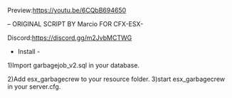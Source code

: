 Preview:https://youtu.be/6CQbB694650

– ORIGINAL SCRIPT BY Marcio FOR CFX-ESX-

Discord:https://discord.gg/m2JvbMCTWG

- Install -

1)Import garbagejob_v2.sql in your database.

2)Add esx_garbagecrew to your resource folder.
3)start esx_garbagecrew in your server.cfg.
